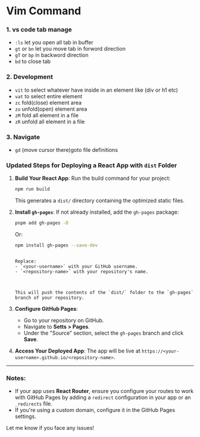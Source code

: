 # Vim Command
### 1. vs code tab manage
* `:ls` let you open all tab in buffer
* `gt` or `bn` let you move tab in forword direction
* `gT` or `bp` in backword direction
* `bd` to close tab
### 2. Development
* `vit` to select whatever have inside in an element like (div or h1 etc)
* `vat` to select entire element
* `zc` fold(close) element area
* `zo` unfold(open) element area
* `zM` fold all element in a file
* `zR` unfold all element in a file
### 3. Navigate
* `gd` (move cursor there)goto file definitions



### Updated Steps for Deploying a React App with `dist` Folder

1. **Build Your React App**:
   Run the build command for your project:
   ```bash
   npm run build
   ```
   This generates a `dist/` directory containing the optimized static files.

2. **Install `gh-pages`**:
   If not already installed, add the `gh-pages` package:
   ```bash
   pnpm add gh-pages -D
   ```
   Or:
   ```bash
   npm install gh-pages --save-dev
   ```


   ```

   Replace:
   - `<your-username>` with your GitHub username.
   - `<repository-name>` with your repository's name.


   
   This will push the contents of the `dist/` folder to the `gh-pages` branch of your repository.

5. **Configure GitHub Pages**:
   - Go to your repository on GitHub.
   - Navigate to **Setts > Pages**.
   - Under the "Source" section, select the `gh-pages` branch and click **Save**.

6. **Access Your Deployed App**:
   The app will be live at `https://<your-username>.github.io/<repository-name>`.

---

### Notes:
- If your app uses **React Router**, ensure you configure your routes to work with GitHub Pages by adding a `redirect` configuration in your app or an `_redirects` file.
- If you're using a custom domain, configure it in the GitHub Pages settings.

Let me know if you face any issues!

